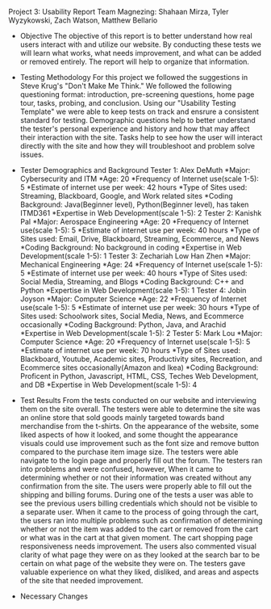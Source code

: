 Project 3: Usability Report
Team Magnezing: Shahaan Mirza, Tyler Wyzykowski, Zach Watson, Matthew Bellario

* Objective
    The objective of this report is to better understand how real users interact with and utilize our website. By conducting these tests we will learn what works, what needs improvement, and what can be added or removed entirely. The report will help to organize that information.

* Testing Methodology
    For this project we followed the suggestions in Steve Krug's "Don't Make Me Think." We followed the following questioning format: introduction, pre-screening questions, home page tour, tasks, probing, and conclusion. Using our "Usability Testing Template" we were able to keep tests on track and ensrure a consistent standard for testing.
    Demographic questions help to better understand the tester's personal experience and history and how that may affect their interaction with the site. Tasks help to see how the user will interact directly with the site and how they will troubleshoot and problem solve issues.

* Tester Demographics and Background
    Tester 1: Alex DeMuth
        *Major: Cybersecurity and ITM
        *Age: 20
        *Frequency of Internet use(scale 1-5): 5
        *Estimate of internet use per week: 42 hours
        *Type of Sites used: Streaming, Blackboard, Google, and Work related sites
        *Coding Background: Java(Beginner level), Python(Beginner level), has taken ITMD361
        *Expertise in Web Development(scale 1-5): 2
    Tester 2: Kanishk Pal
    *Major: Aerospace Engineering
    *Age: 20
    *Frequency of Internet use(scale 1-5): 5
    *Estimate of internet use per week: 40 hours
    *Type of Sites used: Email, Drive, Blackboard, Streaming, Ecommerce, and News
    *Coding Background: No background in coding
    *Expertise in Web Development(scale 1-5): 1
    Tester 3: Zechariah Low Han Zhen
    *Major: Mechanical Engineering
    *Age: 24
    *Frequency of Internet use(scale 1-5): 5
    *Estimate of internet use per week: 40 hours
    *Type of Sites used: Social Media, Streaming, and Blogs
    *Coding Background: C++ and Python
    *Expertise in Web Development(scale 1-5): 1
    Tester 4: Jobin Joyson
    *Major: Computer Science
    *Age: 22
    *Frequency of Internet use(scale 1-5): 5
    *Estimate of internet use per week: 30 hours
    *Type of Sites used: Schoolwork sites, Social Media, News, and Ecommerce occasionally
    *Coding Background: Python, Java, and Arachid
    *Expertise in Web Development(scale 1-5): 2
    Tester 5: Mark Lou
    *Major: Computer Science
    *Age: 20
    *Frequency of Internet use(scale 1-5): 5
    *Estimate of internet use per week: 70 hours
    *Type of Sites used: Blackboard, Youtube, Academic sites, Productivity sites, Recreation, and Ecommerce sites occasionally(Amazon and Ikea)
    *Coding Background: Proficent in Python, Javascript, HTML, CSS, Teches Web Development, and DB
    *Expertise in Web Development(scale 1-5): 4

* Test Results
From the tests conducted on our website and interviewing them on the site overall. The testers were able to determine the site was an online store that sold goods mainly targeted towards band merchandise from the t-shirts.
On the appearance of the website, some liked aspects of how it looked, and some thought the appearance visuals could use improvement such as the font size and remove button compared to the purchase item image size.
The testers were able navigate to the login page and properly fill out the forum. The testers ran into problems and were confused, however, When it came to determining whether or not their information was created without any confirmation from the site.
The users were properly able to fill out the shipping and billing forums. During one of the tests a user was able to see the previous users billing credentials which should not be visible to a separate user.
When it came to the process of going through the cart, the users ran into multiple problems such as confirmation of determining whether or not the item was added to the cart or removed from the cart or what was in the cart at that given moment. The cart shopping page responsiveness needs improvement.
The users also commented visual clarity of what page they were on as they looked at the search bar to be certain on what page of the website they were on. The testers gave valuable experience on what they liked, disliked, and areas and aspects of the site that needed improvement.

* Necessary Changes
